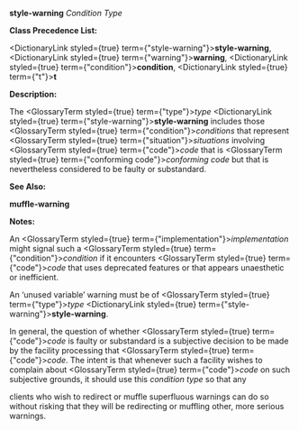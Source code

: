 **style-warning** *Condition Type* 



**Class Precedence List:** 



<DictionaryLink styled={true} term={"style-warning"}><b>style-warning</b></DictionaryLink>, <DictionaryLink styled={true} term={"warning"}><b>warning</b></DictionaryLink>, <DictionaryLink styled={true} term={"condition"}><b>condition</b></DictionaryLink>, <DictionaryLink styled={true} term={"t"}><b>t</b></DictionaryLink> 



**Description:** 



The <GlossaryTerm styled={true} term={"type"}><i>type</i></GlossaryTerm> <DictionaryLink styled={true} term={"style-warning"}><b>style-warning</b></DictionaryLink> includes those <GlossaryTerm styled={true} term={"condition"}><i>conditions</i></GlossaryTerm> that represent <GlossaryTerm styled={true} term={"situation"}><i>situations</i></GlossaryTerm> involving <GlossaryTerm styled={true} term={"code"}><i>code</i></GlossaryTerm> that is <GlossaryTerm styled={true} term={"conforming code"}><i>conforming code</i></GlossaryTerm> but that is nevertheless considered to be faulty or substandard. 



**See Also:** 



**muffle-warning** 



**Notes:** 



An <GlossaryTerm styled={true} term={"implementation"}><i>implementation</i></GlossaryTerm> might signal such a <GlossaryTerm styled={true} term={"condition"}><i>condition</i></GlossaryTerm> if it encounters <GlossaryTerm styled={true} term={"code"}><i>code</i></GlossaryTerm> that uses deprecated features or that appears unaesthetic or inefficient. 



An ‘unused variable’ warning must be of <GlossaryTerm styled={true} term={"type"}><i>type</i></GlossaryTerm> <DictionaryLink styled={true} term={"style-warning"}><b>style-warning</b></DictionaryLink>. 



In general, the question of whether <GlossaryTerm styled={true} term={"code"}><i>code</i></GlossaryTerm> is faulty or substandard is a subjective decision to be made by the facility processing that <GlossaryTerm styled={true} term={"code"}><i>code</i></GlossaryTerm>. The intent is that whenever such a facility wishes to complain about <GlossaryTerm styled={true} term={"code"}><i>code</i></GlossaryTerm> on such subjective grounds, it should use this *condition type* so that any 



clients who wish to redirect or muffle superfluous warnings can do so without risking that they will be redirecting or muffling other, more serious warnings. 



